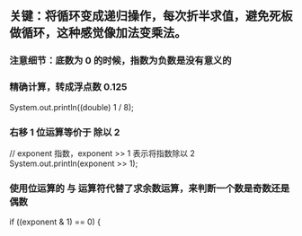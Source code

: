 

## 关键：将循环变成递归操作，每次折半求值，避免死板做循环，这种感觉像加法变乘法。

### 注意细节：底数为 0 的时候，指数为负数是没有意义的

### 精确计算，转成浮点数 0.125
System.out.println((double) 1 / 8);

### 右移 1 位运算等价于 除以 2
// exponent 指数，exponent >> 1 表示将指数除以 2
System.out.println(exponent >> 1);


### 使用位运算的 与 运算符代替了求余数运算，来判断一个数是奇数还是偶数
if ((exponent & 1) == 0) {